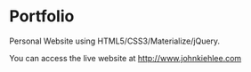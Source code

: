 # Portfolio
Personal Website using HTML5/CSS3/Materialize/jQuery.

You can access the live website at http://www.johnkiehlee.com

